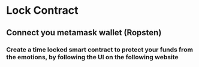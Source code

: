 # Lock Contract

## Connect you metamask wallet (Ropsten)

### Create a time locked smart contract to protect your funds from the emotions, by following the UI on the following website
